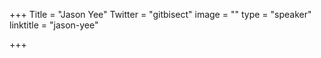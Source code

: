 +++
Title = "Jason Yee"
Twitter = "gitbisect"
image = ""
type = "speaker"
linktitle = "jason-yee"

+++


